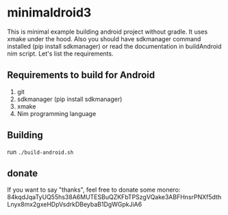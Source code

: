 # minimaldroid3

This is minimal example building android project without
gradle. It uses xmake under the hood. Also you should
have sdkmanager command installed (pip install sdkmanager)
or read the documentation in buildAndroid nim script. Let's list the requirements.

## Requirements to build for Android
1. git
1. sdkmanager (pip install sdkmanager)
1. xmake
1. Nim programming language

## Building
run `./build-android.sh`

## donate
If you want to say "thanks", feel free to donate some monero:
84kqdJqaTyUQ55hs38A6MUTESBuQZKFbTPSzgVQake3ABFHnsrPNXf5dthLnyx8mx2gxeHDpVsdrkDBeybaB1DgWGpkJiA6
